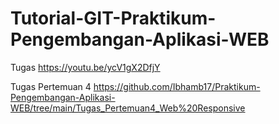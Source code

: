 # Tutorial-GIT-Praktikum-Pengembangan-Aplikasi-WEB
Tugas
https://youtu.be/ycV1gX2DfjY

Tugas Pertemuan 4 https://github.com/Ibhamb17/Praktikum-Pengembangan-Aplikasi-WEB/tree/main/Tugas_Pertemuan4_Web%20Responsive
